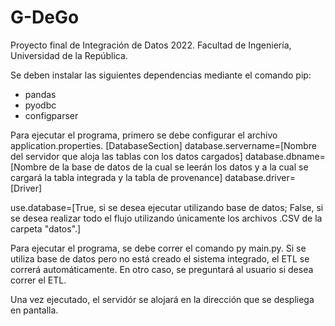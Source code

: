 # G-DeGo
Proyecto final de Integración de Datos 2022. Facultad de Ingeniería, Universidad de la República.

Se deben instalar las siguientes dependencias mediante el comando pip:
- pandas
- pyodbc
- configparser

Para ejecutar el programa, primero se debe configurar el archivo application.properties. 
[DatabaseSection]
database.servername=[Nombre del servidor que aloja las tablas con los datos cargados]
database.dbname=[Nombre de la base de datos de la cual se leerán los datos y a la cual se cargará la tabla integrada y la tabla de provenance]
database.driver=[Driver]

use.database=[True, si se desea ejecutar utilizando base de datos; False, si se desea realizar todo el flujo utilizando únicamente los archivos .CSV de la carpeta "datos".]

Para ejecutar el programa, se debe correr el comando py main.py. Si se utiliza base de datos pero no está creado el sistema integrado, 
el ETL se correrá automáticamente. En otro caso, se preguntará al usuario si desea correr el ETL. 

Una vez ejecutado, el servidór se alojará en la dirección que se despliega en pantalla.
